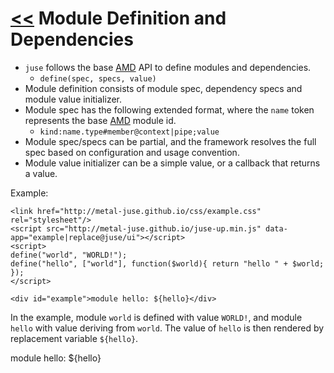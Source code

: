 # [<<](..) Module Definition and Dependencies

* `juse` follows the base [AMD][] API to define modules and dependencies.
    * `define(spec, specs, value)`
* Module definition consists of module spec, dependency specs and module value initializer.
* Module spec has the following extended format, where the `name` token represents the base [AMD][] module id.
    * `kind:name.type#member@context|pipe;value`
* Module spec/specs can be partial, and the framework resolves the full spec based on configuration and usage convention.
* Module value initializer can be a simple value, or a callback that returns a value.

Example:

```
<link href="http://metal-juse.github.io/css/example.css" rel="stylesheet"/>
<script src="http://metal-juse.github.io/juse-up.min.js" data-app="example|replace@juse/ui"></script>
<script>
define("world", "WORLD!");
define("hello", ["world"], function($world){ return "hello " + $world; });
</script>

<div id="example">module hello: ${hello}</div>
```

In the example, module `world` is defined with value `WORLD!`, and module `hello` with value deriving from `world`. The value of `hello` is then rendered by replacement variable `${hello}`.

<section>
<link href="http://metal-juse.github.io/css/example.css" rel="stylesheet"/>
<script src="http://metal-juse.github.io/juse-up.min.js" data-app="example|replace@juse/ui"></script>
<script>
define("world", "WORLD!");
define("hello", ["world"], function($world){ return "hello " + $world; });
</script>

<div id="example">module hello: ${hello}</div>
</section>

[AMD]: https://github.com/amdjs/amdjs-api/wiki/AMD
